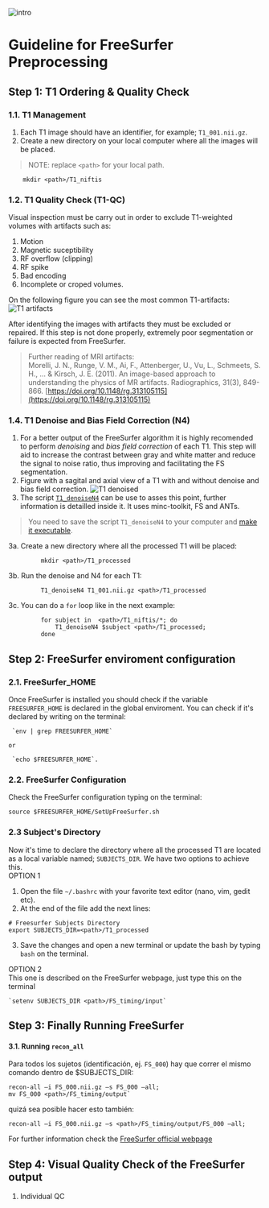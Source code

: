 ![intro](https://farm5.staticflickr.com/4674/24783541397_0aaf0dcf80_z.jpg)  
 

# Guideline for FreeSurfer Preprocessing  
## Step 1: T1 Ordering & Quality Check  
### 1.1. T1 Management  
   1. Each T1 image should have an identifier, for example; `T1_001.nii.gz`.  
   1. Create a new directory on your local computer where all the images will be placed.  
>	NOTE: replace `<path>` for your local path.  
```{bash}
	mkdir <path>/T1_niftis
```  
  
### 1.2. T1 Quality Check (T1-QC)  
Visual inspection must be carry out in order to exclude T1-weighted volumes with artifacts such as:  
   1. Motion  
   1. Magnetic suceptibility  
   1. RF overflow (clipping)  
   1. RF spike  
   1. Bad encoding  
   1. Incomplete or croped volumes.  
  
On the following figure you can see the most common T1-artifacts:  
![T1 artifacts](https://farm5.staticflickr.com/4710/24784057227_2d716a04b9_z.jpg)  
  
After identifying the images with artifacts they must be excluded or repaired. If this step is not done properly, extremely poor segmentation or failure is expected from FreeSurfer.
   
> Further reading of MRI artifacts:  
> Morelli, J. N., Runge, V. M., Ai, F., Attenberger, U., Vu, L., Schmeets, S. H., ... & Kirsch, J. E. (2011). An image-based approach to understanding the physics of MR artifacts. Radiographics, 31(3), 849-866. [https://doi.org/10.1148/rg.313105115](https://doi.org/10.1148/rg.313105115)  
  
### 1.4. T1 Denoise and Bias Field Correction (N4) 
   1. For a better output of the FreeSurfer algorithm it is highly recomended to perform *denoising* and *bias field correction* of each T1. This step will aid to increase the contrast between gray and white matter and reduce the signal to noise ratio, thus improving and facilitating the FS segmentation.  
   1. Figure with a sagital and axial view of a T1 with and without denoise and bias field correction.
![T1 denoised](https://farm5.staticflickr.com/4761/24785957987_27c9f2c548_z.jpg)  
   1. The script [`T1_denoiseN4`](https://github.com/rcruces/MRI_analytic_tools/blob/master/Freesurfer_preprocessing/T1_denoiseN4) can be use to asses this point, further information is detailled inside it. It uses minc-toolkit, FS and ANTs.  
> You need to save the script `T1_denoiseN4` to your computer and [make it executable](https://askubuntu.com/questions/229589/how-to-make-a-file-e-g-a-sh-script-executable-so-it-can-be-run-from-termina#229592).  
  
   3a. Create a new directory where all the processed T1 will be placed:
```{bash}
		 mkdir <path>/T1_processed
```  

   3b. Run the denoise and N4 for each T1:  
```{bash}
		 T1_denoiseN4 T1_001.nii.gz <path>/T1_processed
```  

   3c. You can do a `for` loop like in the next example:
```{bash}
		 for subject in  <path>/T1_niftis/*; do
			 T1_denoiseN4 $subject <path>/T1_processed;
		 done
```  
  
## Step 2: FreeSurfer enviroment configuration  
### 2.1. FreeSurfer_HOME  
Once FreeSurfer is installed you should check if the variable `FREESURFER_HOME` is declared in the global enviroment. You can check if it's declared by writing on the terminal:  
```{bash}
 `env | grep FREESURFER_HOME`  
```  
	or  
```{bash}
 `echo $FREESURFER_HOME`.  
```  
  
### 2.2. FreeSurfer Configuration  
Check the FreeSurfer configuration typing on the terminal:  
```{bash}
source $FREESURFER_HOME/SetUpFreeSurfer.sh
```  

### 2.3 Subject's Directory  
Now it's time to declare the directory where all the processed T1 are located as a local variable named; `SUBJECTS_DIR`. We have two options to achieve this.  
OPTION 1  
   1. Open the file `~/.bashrc` with your favorite text editor (nano, vim, gedit etc).
   2. At the end of the file add the next lines:  
```{bash}
# Freesurfer Subjects Directory
export SUBJECTS_DIR=<path>/T1_processed  
```
   3. Save the changes and open a new terminal or update the bash by typing `bash` on the terminal.  
  
OPTION 2  
This one is described on the FreeSurfer webpage, just type this on the terminal  
```{bash}
`setenv SUBJECTS_DIR <path>/FS_timing/input`  
```  
  
  
## Step 3: Finally Running FreeSurfer  
#### 3.1. Running `recon_all`
Para todos los sujetos (identificación, ej. `FS_000`) hay que correr el mismo comando dentro de $SUBJECTS_DIR:  
```{bash}
recon-all –i FS_000.nii.gz –s FS_000 –all;  
mv FS_000 <path>/FS_timing/output`
```  
quizá sea posible hacer esto también:  
```{bash}
recon-all –i FS_000.nii.gz –s <path>/FS_timing/output/FS_000 –all;  
```  
For further information check the [FreeSurfer official webpage](http://surfer.nmr.mgh.harvard.edu/fswiki/RecommendedReconstruction)  

## Step 4: Visual Quality Check of the FreeSurfer output  
1. Individual QC
  
  


